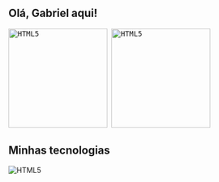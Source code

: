 ## Olá, Gabriel aqui!

<kbd>
  <img height="195px" alt="HTML5" src="https://github-readme-stats.vercel.app/api?username=gabrielalencardearaujo&show_icons=true&theme=dracula">
  <img height="195px" alt="HTML5" src="https://github-readme-stats.vercel.app/api/top-langs/?username=gabrielalencardearaujo&layout=compact">
</kbd>


## Minhas tecnologias
<div>
  <img alt="HTML5" src="https://skillicons.dev/icons?i=html,css,sass,js,nodejs,ts,bootstrap,tailwind,mongodb,figma,)](https://skillicons.dev">
</div>
